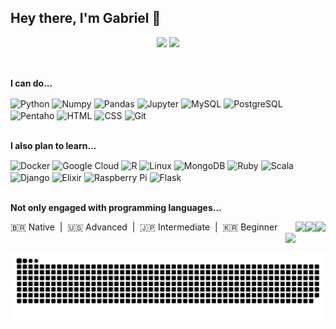 ## Hey there, I'm Gabriel 👋

<div align="center">
  <img height="180em" src="https://github-readme-stats.vercel.app/api?username=gabrielcnog&show_icons=true&theme=dark&include_all_commits=true&count_private=true&bg_color=0E1117&icon_color=C8D1D9&custom_title=My GitHub Stats"/>
  <img height="180em" src="https://github-readme-stats.vercel.app/api/top-langs/?username=gabrielcnog&layout=compact&langs_count=7&theme=dark&bg_color=0E1117&icon_color=C8D1D9"/>
</div>
  
## 
  
<br><b>I can do...</b>
<div class="lang" style="display: inline_block">
  <img align="center" alt="Python" title="Python" height="30" width="40" src="https://cdn.jsdelivr.net/gh/devicons/devicon/icons/python/python-plain.svg">
  <img align="center" alt="Numpy" title="Numpy" height="30" width="40" src="https://cdn.jsdelivr.net/gh/devicons/devicon/icons/numpy/numpy-original.svg">
  <img align="center" alt="Pandas" title="Pandas" height="30" width="40" src="https://cdn.jsdelivr.net/gh/devicons/devicon/icons/pandas/pandas-original.svg">
  <img align="center" alt="Jupyter" title="Jupyter" height="30" width="40" src="https://cdn.jsdelivr.net/gh/devicons/devicon/icons/jupyter/jupyter-original.svg">
  <img align="center" alt="MySQL" title="MySQL" height="30" width="40" src="https://cdn.jsdelivr.net/gh/devicons/devicon/icons/mysql/mysql-plain.svg">
  <img align="center" alt="PostgreSQL" title="PostgreSQL" height="30" width="40" src="https://cdn.jsdelivr.net/gh/devicons/devicon/icons/postgresql/postgresql-plain.svg">
  <img align="center" alt="Pentaho" title="Pentaho" height="30" width="32" src="https://lh3.googleusercontent.com/pw/AM-JKLWrOH3L8OAXr_v_4gsrPhpEU9hAl19WCn34QH3p1wVVDEzuHQy3yPS5Uraxce17iqWm17DuGrjjFWDkRDNwgNVOmz5KKPJq02GNHgoDsUqEpfNaFOlXY4gMIqTwXSvQkZduGxs7UqVPR1iRfqgsiP5y3Q=w667-h634-no?authuser=0">
  <img align="center" alt="HTML" title="HTML" height="30" width="40" src="https://cdn.jsdelivr.net/gh/devicons/devicon/icons/html5/html5-plain.svg">
  <img align="center" alt="CSS" title="CSS" height="30" width="40" src="https://cdn.jsdelivr.net/gh/devicons/devicon/icons/css3/css3-plain.svg">
  <img align="center" alt="Git" title="Git" height="30" width="40" src="https://cdn.jsdelivr.net/gh/devicons/devicon/icons/git/git-plain.svg">
</div>

<br><b>I also plan to learn...</b>
<div class="lang" style="display: inline_block">
  <img align="center" alt="Docker" title="Docker" height="30" width="40" src="https://cdn.jsdelivr.net/gh/devicons/devicon/icons/docker/docker-plain.svg">
  <img align="center" alt="Google Cloud" title="Google Cloud" height="30" width="40" src="https://cdn.jsdelivr.net/gh/devicons/devicon/icons/googlecloud/googlecloud-plain.svg">
  <img align="center" alt="R" title="R" height="30" width="40" src="https://cdn.jsdelivr.net/gh/devicons/devicon/icons/r/r-original.svg">
  <img align="center" alt="Linux" title="Linux" height="30" width="40" src="https://cdn.jsdelivr.net/gh/devicons/devicon/icons/linux/linux-original.svg">
  <img align="center" alt="MongoDB" title="MongoDB" height="30" width="40" src="https://cdn.jsdelivr.net/gh/devicons/devicon/icons/mongodb/mongodb-original.svg">
  <img align="center" alt="Ruby" title="Ruby" height="30" width="40" src="https://cdn.jsdelivr.net/gh/devicons/devicon/icons/ruby/ruby-plain.svg">
  <img align="center" alt="Scala" title="Scala" height="30" width="40" src="https://cdn.jsdelivr.net/gh/devicons/devicon/icons/scala/scala-original.svg">
  <img align="center" alt="Django" title="Django" height="30" width="40" src="https://cdn.jsdelivr.net/gh/devicons/devicon/icons/django/django-plain.svg">
  <img align="center" alt="Elixir" title="Elixir" height="30" width="40" src="https://cdn.jsdelivr.net/gh/devicons/devicon/icons/elixir/elixir-original.svg">
  <img align="center" alt="Raspberry Pi" title="Raspberry Pi" height="30" width="40" src="https://cdn.jsdelivr.net/gh/devicons/devicon/icons/raspberrypi/raspberrypi-original.svg">
  <img align="center" alt="Flask" title="Flask" height="30" width="40" src="https://cdn.jsdelivr.net/gh/devicons/devicon/icons/flask/flask-original.svg">
</div>
  
<br><b>Not only engaged with programming languages...</b>
<div>
  🇧🇷 Native&nbsp;&nbsp;|&nbsp;&nbsp;🇺🇸 Advanced&nbsp;&nbsp;|&nbsp;&nbsp;🇯🇵 Intermediate&nbsp;&nbsp;|&nbsp;&nbsp;🇰🇷 Beginner
   <a href = "https://github.com/gabrielcnog"><img height="24" align="right" src="https://img.shields.io/github/followers/gabrielcnog?style=social" target="_blank"></a>&nbsp;&nbsp;
  <a href = "https://www.codewars.com/users/gabrielcnog/"><img height="24" align="right" src="https://badgen.net/badge/:subject/Codewars/terminal?labelColor=B0351E&icon=https://svgshare.com/i/cAi.svg&label=&color=B0351E" target="_blank"></a>&nbsp;&nbsp;
  <a href = "mailto:gabriel.c.nog@gmail.com"><img height="24" align="right" src="https://badgen.net/badge/:subject/E-mail/terminal?labelColor=EA4335&icon=https://svgshare.com/i/c8Q.svg&label=&color=EA4335" target="_blank"></a>&nbsp;&nbsp;
  <a href = "https://www.linkedin.com/in/gabrielcnog/"><img height="24" align="right" src="https://badgen.net/badge/:subject/Linkedin/terminal?labelColor=0B65C2&icon=https://svgshare.com/i/c9V.svg&label=&color=0B65C2" target="_blank"></a>
</div>

![Snake animation](https://github.com/gabrielcnog/gabrielcnog/blob/output/github-contribution-grid-snake.svg)
